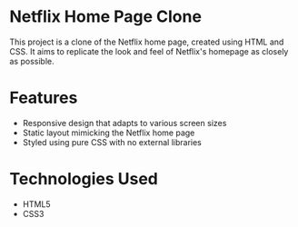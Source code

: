 # Netflix Home Page Clone
This project is a clone of the Netflix home page, created using HTML and CSS. It aims to replicate the look and feel of Netflix's homepage as closely as possible.

# Features
* Responsive design that adapts to various screen sizes
* Static layout mimicking the Netflix home page
* Styled using pure CSS with no external libraries

# Technologies Used
* HTML5
* CSS3
